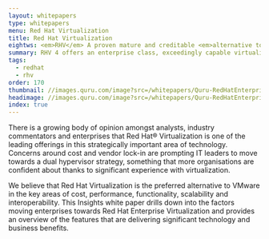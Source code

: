 ```yaml
---
layout: whitepapers
type: whitepapers
menu: Red Hat Virtualization
title: Red Hat Virtualization
eightws: <em>RHV</em> A proven mature and creditable <em>alternative to VMWare</em>
summary: RHV 4 offers an enterprise class, exceedingly capable virtualisation platform at a fraction of the cost of alternatives such as VMWare.
tags:
  - redhat
  - rhv
order: 170
thumbnail: //images.quru.com/image?src=/whitepapers/Quru-RedHatEnterpriseVirtualization.pdf&bottom=0.35625&left=0.14978&top=0.07813&right=0.6696
headimage: //images.quru.com/image?src=/whitepapers/Quru-RedHatEnterpriseVirtualization.pdf&format=jpg
index: true
---
```


There is a growing body of opinion amongst analysts, industry commentators and enterprises that Red Hat® Virtualization is one of the leading offerings in this strategically important area of technology. Concerns around cost and vendor lock-in are prompting IT leaders to move towards a dual hypervisor strategy, something that more organisations are confident about thanks to significant experience with virtualization. 

We believe that Red Hat Virtualization is the preferred alternative to VMware in the key areas of cost, performance, functionality, scalability and interoperability. This Insights white paper drills down into the factors moving enterprises towards Red Hat Enterprise Virtualization and provides an overview of the features that are delivering significant technology and business benefits.
